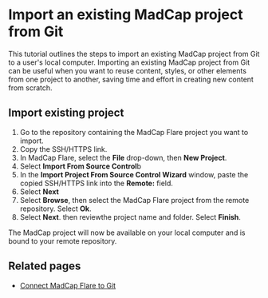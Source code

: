 # Import an existing MadCap project from Git
This tutorial outlines the steps to import an existing MadCap project from Git to a user's local computer. Importing an existing MadCap project from Git can be useful when you want to reuse content, styles, or other elements from one project to another, saving time and effort in creating new content from scratch.

## Import existing project
1. Go to the repository containing the MadCap Flare project you want to import.
2. Copy the SSH/HTTPS link.
3. In MadCap Flare, select the **File** drop-down, then **New Project**.
4. Select **Import From Source Control**b
5. In the **Import Project From Source Control Wizard** window, paste the copied SSH/HTTPS link into the **Remote:**  field.
6. Select **Next**
7. Select **Browse**, then select the MadCap Flare project from the remote repository. Select **Ok**.
8. Select **Next**. then reviewthe project name and folder. Select **Finish**.

The MadCap project will now be available on your local computer and is bound to your remote repository. 

## Related pages
- [Connect MadCap Flare to Git](https://github.com/mcmillanpl/Sample/blob/main/tutorials/connect-madcap-github.md)

